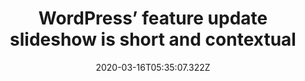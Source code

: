 ﻿---
title: "WordPress’ feature update slideshow is short and contextual"
description: "WordPress prompts users with a 4-step update slideshow in a contextual way while working on a post. The short slideshow explains the feature quickly then leaves the user to use it for themselves while at it."
popupImage: "/assets/onboardings/wordpress-update-slideshows.jpg"
popupImageAlt: WordPress 4-step update slideshow
date: "2020-03-16T05:35:07.322Z"
category: 2
product: 1
bullets:
    - title: "✅ <b>Small but effective</b> : Although the slideshow doesn’t take up much space on the screen, because the rest is shadowed it does a great job drawing the users’ attention.<br>
                ✅ <b>Visual support</b> : With visuals to support the explanation in the copy, WordPress helps users get a good feel of how the feature works. Visualization also keeps users engaged and helps them remember details.<br>
                ✅ <b>Skippable</b> : In case the onboarding element is viewed by a user who is already familiar with the update, or in case there are users who are uninterested, WordPress puts a close button on the slideshow which is always a great practice.<br>"
    
---